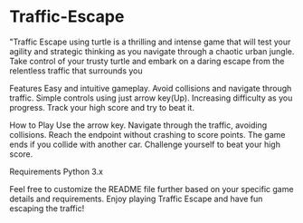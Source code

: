 # Traffic-Escape
"Traffic Escape using turtle is a thrilling and intense game that will test your agility and strategic thinking as you navigate through a chaotic urban jungle. Take control of your trusty turtle and embark on a daring escape from the relentless traffic that surrounds you

Features
Easy and intuitive gameplay.
Avoid collisions and navigate through traffic.
Simple controls using just arrow key(Up).
Increasing difficulty as you progress.
Track your high score and try to beat it.

How to Play
Use the arrow key.
Navigate through the traffic, avoiding collisions.
Reach the endpoint without crashing to score points.
The game ends if you collide with another car.
Challenge yourself to beat your high score.

Requirements
Python 3.x

Feel free to customize the README file further based on your specific game details and requirements. Enjoy playing Traffic Escape and have fun escaping the traffic!
